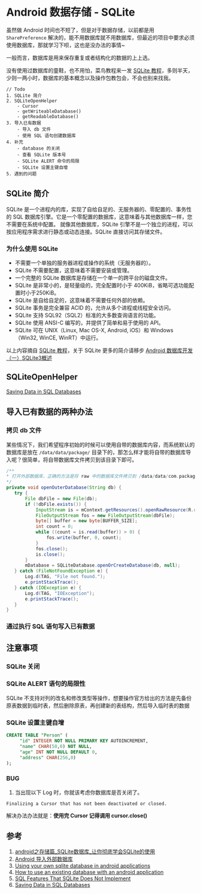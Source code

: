 # Android 数据存储 - SQLite
虽然做 Android 时间也不短了，但是对于数据存储，以前都是用 `SharePreference` 解决的，能不用数据库就不用数据库，但最近的项目中要求必须使用数据库，那就学习下呗，这也是没办法的事情~

一般而言，数据库是用来保存重复或者结构化的数据的上上选。

没有使用过数据库的童鞋，也不用怕，菜鸟教程来一发 [SQLite 教程](http://www.runoob.com/sqlite/sqlite-tutorial.html)，多则半天，少则一两小时，数据库的基本概念以及操作包教包会，不会也别来找我。

```
// Todo
1. SQLite 简介
2. SQLiteOpenHelper
    - Cursor
    - getWriteableDatabase()
    - getReadableDatabase()
3. 导入已有数据
    - 导入 db 文件
    - 使用 SQL 语句创建数据库
4. 补充
    - database 的关闭
    - 查看 SQLite 版本号
    - SQLite ALERT 命令的局限
    - SQLite 设置主键自增
5. 遇到的问题
```

## SQLite 简介
SQLite 是一个进程内的库，实现了自给自足的、无服务器的、零配置的、事务性的 SQL 数据库引擎。它是一个零配置的数据库，这意味着与其他数据库一样，您不需要在系统中配置。
就像其他数据库，SQLite 引擎不是一个独立的进程，可以按应用程序需求进行静态或动态连接。SQLite 直接访问其存储文件。

### 为什么使用 SQLite
- 不需要一个单独的服务器进程或操作的系统（无服务器的）。
- SQLite 不需要配置，这意味着不需要安装或管理。
- 一个完整的 SQLite 数据库是存储在一个单一的跨平台的磁盘文件。
- SQLite 是非常小的，是轻量级的，完全配置时小于 400KiB，省略可选功能配置时小于250KiB。
- SQLite 是自给自足的，这意味着不需要任何外部的依赖。
- SQLite 事务是完全兼容 ACID 的，允许从多个进程或线程安全访问。
- SQLite 支持 SQL92（SQL2）标准的大多数查询语言的功能。
- SQLite 使用 ANSI-C 编写的，并提供了简单和易于使用的 API。
- SQLite 可在 UNIX（Linux, Mac OS-X, Android, iOS）和 Windows（Win32, WinCE, WinRT）中运行。

以上内容摘自 [SQLite 教程](http://www.runoob.com/sqlite/sqlite-tutorial.html)，关于 SQLite 更多的简介请移步 [Android 数据库开发（一）SQLite3概述](http://blog.csdn.net/itachi85/article/details/51649468)

## SQLiteOpenHelper
[Saving Data in SQL Databases](https://developer.android.com/training/basics/data-storage/databases.html)

## 导入已有数据的两种办法

### 拷贝 db 文件
某些情况下，我们希望程序初始的时候可以使用自带的数据库内容，而系统默认的数据库是放在 `/data/data/package/` 目录下的，那怎么样才能将自带的数据库导入呢？很简单，将自带数据库文件拷贝到该目录下即可。

```java
/**
* 打开外部数据库，正确的方法是将 raw 中的数据库文件拷贝到 /data/data/com.package.name/databases/your.db
*/
private void openOuterDatabase(String db) {
   try {
       File dbFile = new File(db);
       if (!dbFile.exists()) {
           InputStream is = mContext.getResources().openRawResource(R.raw.test);
           FileOutputStream fos = new FileOutputStream(dbFile);
           byte[] buffer = new byte[BUFFER_SIZE];
           int count = 0;
           while ((count = is.read(buffer)) > 0) {
               fos.write(buffer, 0, count);
           }
           fos.close();
           is.close();
       }
       mDatabase = SQLiteDatabase.openOrCreateDatabase(db, null);
   } catch (FileNotFoundException e) {
       Log.d(TAG, "File not found.");
       e.printStackTrace();
   } catch (IOException e) {
       Log.d(TAG, "IOException");
       e.printStackTrace();
   }
}
```

### 通过执行 SQL 语句写入已有数据

## 注意事项

### SQLite 关闭

### SQLite ALERT 语句的局限性
SQLite 不支持对列的改名和修改类型等操作，想要操作官方给出的方法是先备份原表数据到临时表，然后删除原表，再创建新的表结构，然后导入临时表的数据

### SQLite 设置主键自增

```sql
CREATE TABLE "Person" (
	 "id" INTEGER NOT NULL PRIMARY KEY AUTOINCREMENT,
	 "name" CHAR(50,0) NOT NULL,
	 "age" INT NOT NULL DEFAULT 0,
	 "address" CHAR(256,0)
);
```

### BUG

1. 当出现以下 Log 时，你就该考虑你数据库是否关闭了。

```log
Finalizing a Cursor that has not been deactivated or closed.
```
解决办法办法就是：**使用完 Cursor 记得调用 cursor.close()**

## 参考
1. [android之存储篇_SQLite数据库_让你彻底学会SQLite的使用](http://blog.csdn.net/jason0539/article/details/10248457)
2. [Android 导入外部数据库](http://zxs19861202.iteye.com/blog/1956796)
3. [Using your own sqlite database in android applications](http://blog.reigndesign.com/blog/using-your-own-sqlite-database-in-android-applications/)
4. [How to use an existing database with an android application](http://stackoverflow.com/questions/9109438/how-to-use-an-existing-database-with-an-android-application)
5. [SQL Features That SQLite Does Not Implement](http://www.sqlite.org/omitted.html)
6. [Saving Data in SQL Databases](https://developer.android.com/training/basics/data-storage/databases.html)